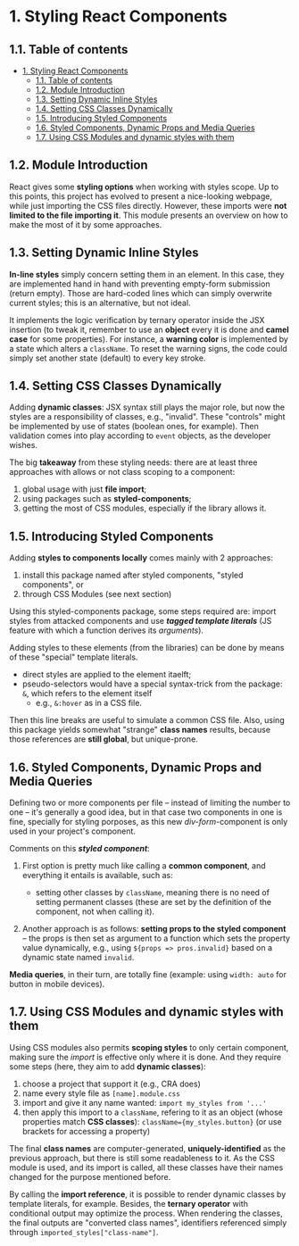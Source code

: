 # 1. Styling React Components

## 1.1. Table of contents

- [1. Styling React Components](#1-styling-react-components)
  - [1.1. Table of contents](#11-table-of-contents)
  - [1.2. Module Introduction](#12-module-introduction)
  - [1.3. Setting Dynamic Inline Styles](#13-setting-dynamic-inline-styles)
  - [1.4. Setting CSS Classes Dynamically](#14-setting-css-classes-dynamically)
  - [1.5. Introducing Styled Components](#15-introducing-styled-components)
  - [1.6. Styled Components, Dynamic Props and Media Queries](#16-styled-components-dynamic-props-and-media-queries)
  - [1.7. Using CSS Modules and dynamic styles with them](#17-using-css-modules-and-dynamic-styles-with-them)

<!-- 74. Module Introduction -->

## 1.2. Module Introduction

React gives some **styling options** when working with styles scope. Up to this points, this project has evolved to present a nice-looking webpage, while just importing the CSS files directly. However, these imports were **not limited to the file importing it**. This module presents an overview on how to make the most of it by some approaches.

<!-- 75. Setting Dynamic Inline Styles -->

## 1.3. Setting Dynamic Inline Styles

**In-line styles** simply concern setting them in an element. In this case, they are implemented hand in hand with preventing empty-form submission (return empty). Those are hard-coded lines which can simply overwrite current styles; this is an alternative, but not ideal.

It implements the logic verification by ternary operator inside the JSX insertion (to tweak it, remember to use an **object** every it is done and **camel case** for some properties). For instance, a **warning color** is implemented by a state which alters a `className`. To reset the warning signs, the code could simply set another state (default) to every key stroke.

<!-- 76. Setting CSS Classes Dynamically -->

## 1.4. Setting CSS Classes Dynamically

Adding **dynamic classes**: JSX syntax still plays the major role, but now the styles are a responsibility of classes, e.g., "invalid". These "controls" might be implemented by use of states (boolean ones, for example). Then validation comes into play according to `event` objects, as the developer wishes.

The big **takeaway** from these styling needs: there are at least three approaches with allows or not class scoping to a component:

1. global usage with just **file import**;
2. using packages such as **styled-components**;
3. getting the most of CSS modules, especially if the library allows it.

<!-- 77. Introducing Styled Components -->

## 1.5. Introducing Styled Components

Adding **styles to components locally** comes mainly with 2 approaches:

1. install this package named after styled components, "styled components", or
2. through CSS Modules (see next section)

Using this styled-components package, some steps required are: import styles from attacked components and use **_tagged template literals_** (JS feature with which a function derives its _arguments_).

Adding styles to these elements (from the libraries) can be done by means of these "special" template literals.

-   direct styles are applied to the element itaelft;
-   pseudo-selectors would have a special syntax-trick from the package: `&`, which refers to the element itself
    -   e.g., `&:hover` as in a CSS file.

Then this line breaks are useful to simulate a common CSS file. Also, using this package yields somewhat "strange" **class names** results, because those references are **still global**, but unique-prone.

<!-- 78. Styled Components & Dynamic Props &
79. Styled Components & Media Queries -->

## 1.6. Styled Components, Dynamic Props and Media Queries

Defining two or more components per file – instead of limiting the number to one – it's generally a good idea, but in that case two components in one is fine, specially for styling porposes, as this new _div-form_-component is only used in your project's component.

Comments on this **_styled component_**:

1. First option is pretty much like calling a **common component**, and everything it entails is available, such as:

    - setting other classes by `className`, meaning there is no need of setting permanent classes (these are set by the definition of the component, not when calling it).

2. Another approach is as follows: **setting props to the styled component** – the props is then set as argument to a function which sets the property value dynamically, e.g., using `${props => pros.invalid}` based on a dynamic state named `invalid`.

**Media queries**, in their turn, are totally fine (example: using `width: auto` for button in mobile devices).

<!-- 80. Using CSS Modules &
81. Dynamic Styles with CSS Modules
 -->

## 1.7. Using CSS Modules and dynamic styles with them

Using CSS modules also permits **scoping styles** to only certain component, making sure the _import_ is effective only where it is done. And they require some steps (here, they aim to add **dynamic classes**):

1. choose a project that support it (e.g., CRA does)
2. name every style file as `[name].module.css`
3. import and give it any name wanted: `import my_styles from '...'`
4. then apply this import to a `className`, refering to it as an object (whose properties match **CSS classes**): `className={my_styles.button}` (or use brackets for accessing a property)

The final **class names** are computer-generated, **uniquely-identified** as the previous approach, but there is still some readableness to it. As the CSS module is used, and its import is called, all these classes have their names changed for the purpose mentioned before.

By calling the **import reference**, it is possible to render dynamic classes by template literals, for example. Besides, the **ternary operator** with conditional output may optimize the process. When rendering the classes, the final outputs are "converted class names", identifiers referenced simply through `imported_styles["class-name"]`.
